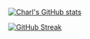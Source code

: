 [![Charl's GitHub stats](https://github-readme-stats.vercel.app/api?username=charl56)](https://github.com/anuraghazra/github-readme-stats)

[![GitHub Streak](https://github-readme-streak-stats.herokuapp.com/?user=charl56)](https://git.io/streak-stats)
